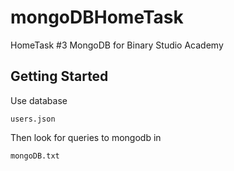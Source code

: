 # mongoDBHomeTask
HomeTask #3 MongoDB for Binary Studio Academy
## Getting Started
Use database
```
users.json
```
Then look for queries to mongodb in
```
mongoDB.txt
```

